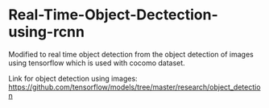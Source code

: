 # Real-Time-Object-Dectection-using-rcnn
Modified to real time object detection from the object detection of images using tensorflow which is used with cocomo dataset.


Link for object detection using images:
https://github.com/tensorflow/models/tree/master/research/object_detection
